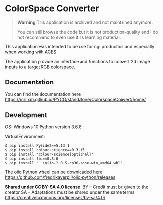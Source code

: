 # ColorSpace Converter

> **Warning** This application is archived and not maintained anymore.
>
> You can still browse the code but it is not production-quality and I do not recommend to even use it as learning material.


This application was intended to be use for cgi production and especially when working with [ACES](https://acescentral.com/) 

The application provide an interface and functions to convert 2d image inputs to a target RGB colorspace.

## Documentation

You can find the documentation here: <https://mrlixm.github.io/PYCO/standalone/ColorspaceConvert/home/>

## Development 

OS: Windows 10
Python version 3.6.8

VirtualEnvironment:
```
$ pip install PySide2==5.13.1
$ pip install colour-science==0.3.15
$ pip install 'colour-science[optional]'
$ pip install fbs==0.8.6
$ pip install "..\oiio-2.0.5-cp36-none-win_amd64.whl"
```
The oiio Python wheel can be downloaded here: <https://github.com/fredrikaverpil/oiio-python/releases>

**Shared under CC BY-SA 4.0 license.**
BY – Credit must be given to the creator
SA – Adaptations must be shared under the same terms
https://creativecommons.org/licenses/by-sa/4.0/
